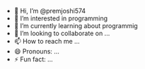 - 👋 Hi, I’m @premjoshi574
- 👀 I’m interested in programming
- 🌱 I’m currently learning about programmig
- 💞️ I’m looking to collaborate on ...
- 📫 How to reach me ...
- 😄 Pronouns: ...
- ⚡ Fun fact: ...

<!---
premjoshi574/premjoshi574 is a ✨ special ✨ repository because its `README.md` (this file) appears on your GitHub profile.
You can click the Preview link to take a look at your changes.
--->
